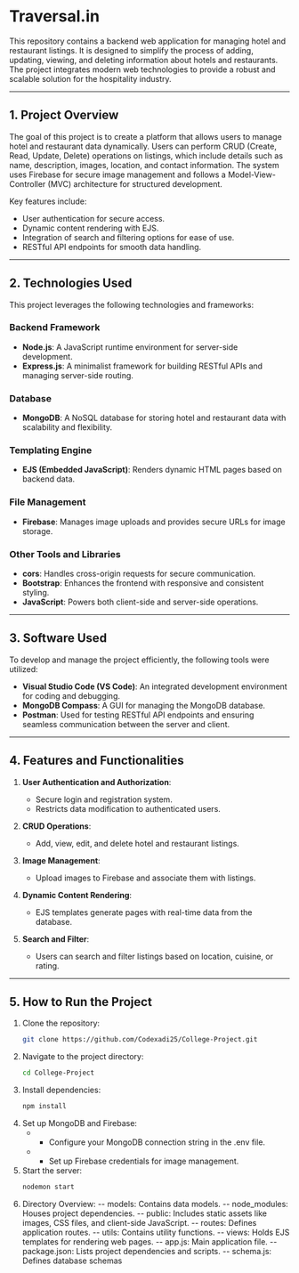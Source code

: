 # Traversal.in
This repository contains a backend web application for managing hotel and restaurant listings. It is designed to simplify the process of adding, updating, viewing, and deleting information about hotels and restaurants. The project integrates modern web technologies to provide a robust and scalable solution for the hospitality industry.

---

## 1. Project Overview

The goal of this project is to create a platform that allows users to manage hotel and restaurant data dynamically. Users can perform CRUD (Create, Read, Update, Delete) operations on listings, which include details such as name, description, images, location, and contact information. The system uses Firebase for secure image management and follows a Model-View-Controller (MVC) architecture for structured development.

Key features include:
- User authentication for secure access.
- Dynamic content rendering with EJS.
- Integration of search and filtering options for ease of use.
- RESTful API endpoints for smooth data handling.

---

## 2. Technologies Used

This project leverages the following technologies and frameworks:

### Backend Framework
- **Node.js**: A JavaScript runtime environment for server-side development.
- **Express.js**: A minimalist framework for building RESTful APIs and managing server-side routing.

### Database
- **MongoDB**: A NoSQL database for storing hotel and restaurant data with scalability and flexibility.

### Templating Engine
- **EJS (Embedded JavaScript)**: Renders dynamic HTML pages based on backend data.

### File Management
- **Firebase**: Manages image uploads and provides secure URLs for image storage.

### Other Tools and Libraries
- **cors**: Handles cross-origin requests for secure communication.
- **Bootstrap**: Enhances the frontend with responsive and consistent styling.
- **JavaScript**: Powers both client-side and server-side operations.

---

## 3. Software Used

To develop and manage the project efficiently, the following tools were utilized:
- **Visual Studio Code (VS Code)**: An integrated development environment for coding and debugging.
- **MongoDB Compass**: A GUI for managing the MongoDB database.
- **Postman**: Used for testing RESTful API endpoints and ensuring seamless communication between the server and client.

---

## 4. Features and Functionalities

1. **User Authentication and Authorization**:
   - Secure login and registration system.
   - Restricts data modification to authenticated users.

2. **CRUD Operations**:
   - Add, view, edit, and delete hotel and restaurant listings.

3. **Image Management**:
   - Upload images to Firebase and associate them with listings.

4. **Dynamic Content Rendering**:
   - EJS templates generate pages with real-time data from the database.

5. **Search and Filter**:
   - Users can search and filter listings based on location, cuisine, or rating.

---

## 5. How to Run the Project

1. Clone the repository:
   ```bash
   git clone https://github.com/Codexadi25/College-Project.git
   ```
2. Navigate to the project directory:
   ```bash
   cd College-Project
   ```
3. Install dependencies:
   ```bash
   npm install
   ```
4. Set up MongoDB and Firebase:
   * - Configure your MongoDB connection string in the .env file.
   * - Set up Firebase credentials for image management.
5. Start the server:
   ```cmd
   nodemon start 
   ```
6. Directory Overview:
   -- models: Contains data models.
   -- node_modules: Houses project dependencies.
   -- public: Includes static assets like images, CSS files, and client-side JavaScript.
   -- routes: Defines application routes.
   -- utils: Contains utility functions.
   -- views: Holds EJS templates for rendering web pages.
   -- app.js: Main application file.
   -- package.json: Lists project dependencies and scripts.
   -- schema.js: Defines database schemas